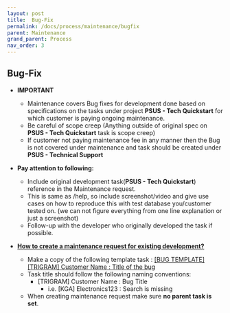 ```yaml
---
layout: post
title:  Bug-Fix
permalink: /docs/process/maintenance/bugfix
parent: Maintenance
grand_parent: Process
nav_order: 3
---
```


## Bug-Fix

- **IMPORTANT**
  - Maintenance covers Bug fixes for development done based on specifications on the tasks under project **PSUS - Tech Quickstart** for which customer is paying ongoing maintenance.
  - Be careful of scope creep (Anything outside of original spec on **PSUS - Tech Quickstart** task is scope creep)
  - If customer not paying maintenance fee in any manner then the Bug is not covered under maintenance and task should be created under **PSUS - Technical Support**

- **Pay attention to following:**
  - Include original development task(**PSUS - Tech Quickstart**) reference in the Maintenance request.
  - This is same as /help, so include screenshot/video and give use cases on how to reproduce this with test database you/customer tested on. (we can not figure everything from one line explanation or just a screenshot)
  - Follow-up with the developer who originally developed the task if possible.

- **[How to create a maintenance request for existing development?](https://youtu.be/UGzavmOCquc)**
  - Make a copy of the following template task : [[BUG TEMPLATE] [TRIGRAM] Customer Name : Title of the bug](https://www.odoo.com/web#id=2614876&cids=3&menu_id=4720&action=333&active_id=3137&model=project.task&view_type=form)
  - Task title should follow the following naming conventions:
    - [TRIGRAM] Customer Name : Bug Title
      - i.e. [KGA] Electronics123 : Search is missing
  - When creating maintenance request make sure **no parent task is set**.
